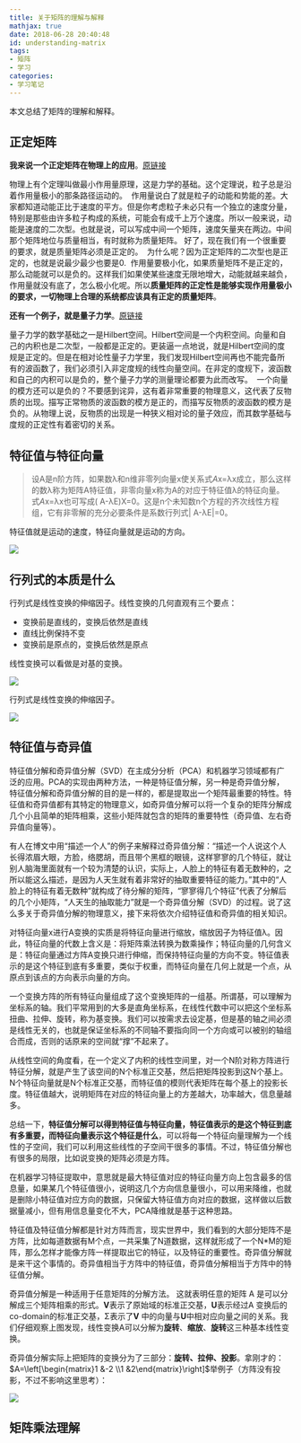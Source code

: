 ```yaml
---
title: 关于矩阵的理解与解释
mathjax: true
date: 2018-06-28 20:40:48
id: understanding-matrix
tags:
- 矩阵
- 学习
categories:
- 学习笔记
---
```


本文总结了矩阵的理解和解释。

<!---more--->

## 正定矩阵

**我来说一个正定矩阵在物理上的应用**。[原链接](https://www.douban.com/group/topic/4943161/)

物理上有个定理叫做最小作用量原理，这是力学的基础。这个定理说，粒子总是沿着作用量极小的那条路径运动的。   作用量说白了就是粒子的动能和势能的差。大家都知道动能正比于速度的平方。但是你考虑粒子未必只有一个独立的速度分量，特别是那些由许多粒子构成的系统，可能会有成千上万个速度。所以一般来说，动能是速度的二次型。也就是说，可以写成中间一个矩阵，速度矢量夹在两边。中间那个矩阵地位与质量相当，有时就称为质量矩阵。 好了，现在我们有一个很重要的要求，就是质量矩阵必须是正定的。  为什么呢？因为正定矩阵的二次型也是正定的，也就是说最少最少也要是0.  作用量要极小化，如果质量矩阵不是正定的，那么动能就可以是负的。这样我们如果使某些速度无限地增大，动能就越来越负，作用量就没有底了，怎么极小化呢。所以**质量矩阵的正定性是能够实现作用量极小的要求，一切物理上合理的系统都应该具有正定的质量矩阵**。  

**还有一个例子，就是量子力学**。[原链接](https://www.douban.com/group/topic/4943161/)

量子力学的数学基础之一是Hilbert空间。Hilbert空间是一个内积空间。向量和自己的内积也是二次型，一般都是正定的。更装逼一点地说，就是Hilbert空间的度规是正定的。但是在相对论性量子力学里，我们发现Hilbert空间再也不能完备所有的波函数了，我们必须引入非定度规的线性向量空间。在非定的度规下，波函数和自己的内积可以是负的，整个量子力学的测量理论都要为此而改写。   一个向量的模方还可以是负的？不要感到诧异，这有着非常重要的物理意义，这代表了反物质的出现。描写正常物质的波函数的模方是正的，而描写反物质的波函数的模方是负的。从物理上说，反物质的出现是一种狭义相对论的量子效应，而其数学基础与度规的正定性有着密切的关系。 

## 特征值与特征向量

> 设A是n阶方阵，如果数λ和n维非零列向量x使关系式*A*x=λx成立，那么这样的数λ称为矩阵A特征值，非零向量x称为A的对应于特征值λ的特征向量。式*A*x=λx也可写成( A-λE)X=0。这是n个未知数n个方程的齐次线性方程组，它有非零解的充分必要条件是系数行列式| A-λE|=0。 

特征值就是运动的速度，特征向量就是运动的方向。

![](https://zymin-1255632454.cos.ap-shanghai.myqcloud.com/matrix-understanding\1.png) 

## 行列式的本质是什么

行列式是线性变换的伸缩因子。线性变换的几何直观有三个要点：

- 变换前是直线的，变换后依然是直线
- 直线比例保持不变
- 变换前是原点的，变换后依然是原点

线性变换可以看做是对基的变换。 

![](https://zymin-1255632454.cos.ap-shanghai.myqcloud.com/matrix-understanding\3.png)

行列式是线性变换的伸缩因子。

![](https://zymin-1255632454.cos.ap-shanghai.myqcloud.com/matrix-understanding\4.png)

## 特征值与奇异值

特征值分解和奇异值分解（SVD）在主成分分析（PCA）和机器学习领域都有广泛的应用。PCA的实现由两种方法，一种是特征值分解，另一种是奇异值分解，特征值分解和奇异值分解的目的是一样的，都是提取出一个矩阵最重要的特性。特征值和奇异值都有其特定的物理意义，如奇异值分解可以将一个复杂的矩阵分解成几个小且简单的矩阵相乘，这些小矩阵就包含的矩阵的重要特性（奇异值、左右奇异值向量等）。

有人在博文中用“描述一个人”的例子来解释过奇异值分解：“描述一个人说这个人长得浓眉大眼，方脸，络腮胡，而且带个黑框的眼镜，这样寥寥的几个特征，就让别人脑海里面就有一个较为清楚的认识，实际上，人脸上的特征有着无数种的，之所以能这么描述，是因为人天生就有着非常好的抽取重要特征的能力。”其中的“人脸上的特征有着无数种”就构成了待分解的矩阵，“寥寥得几个特征”代表了分解后的几个小矩阵，“人天生的抽取能力”就是一个奇异值分解（SVD）的过程。说了这么多关于奇异值分解的物理意义，接下来将依次介绍特征值和奇异值的相关知识。 

对特征向量x进行A变换的实质是将特征向量进行缩放，缩放因子为特征值λ。因此，特征向量的代数上含义是：将矩阵乘法转换为数乘操作；特征向量的几何含义是：特征向量通过方阵A变换只进行伸缩，而保持特征向量的方向不变。特征值表示的是这个特征到底有多重要，类似于权重，而特征向量在几何上就是一个点，从原点到该点的方向表示向量的方向。 

一个变换方阵的所有特征向量组成了这个变换矩阵的一组基。所谓基，可以理解为坐标系的轴。我们平常用到的大多是直角坐标系，在线性代数中可以把这个坐标系扭曲、拉伸、旋转，称为基变换。我们可以按需求去设定基，但是基的轴之间必须是线性无关的，也就是保证坐标系的不同轴不要指向同一个方向或可以被别的轴组合而成，否则的话原来的空间就“撑”不起来了。

从线性空间的角度看，在一个定义了内积的线性空间里，对一个N阶对称方阵进行特征分解，就是产生了该空间的N个标准正交基，然后把矩阵投影到这N个基上。N个特征向量就是N个标准正交基，而特征值的模则代表矩阵在每个基上的投影长度。特征值越大，说明矩阵在对应的特征向量上的方差越大，功率越大，信息量越多。

总结一下，**特征值分解可以得到特征值与特征向量，特征值表示的是这个特征到底有多重要，而特征向量表示这个特征是什么**，可以将每一个特征向量理解为一个线性的子空间，我们可以利用这些线性的子空间干很多的事情。不过，特征值分解也有很多的局限，比如说变换的矩阵必须是方阵。

在机器学习特征提取中，意思就是最大特征值对应的特征向量方向上包含最多的信息量，如果某几个特征值很小，说明这几个方向信息量很小，可以用来降维，也就是删除小特征值对应方向的数据，只保留大特征值方向对应的数据，这样做以后数据量减小，但有用信息量变化不大，PCA降维就是基于这种思路。

特征值及特征值分解都是针对方阵而言，现实世界中，我们看到的大部分矩阵不是方阵，比如每道数据有M个点，一共采集了N道数据，这样就形成了一个N*M的矩阵，那么怎样才能像方阵一样提取出它的特征，以及特征的重要性。奇异值分解就是来干这个事情的。奇异值相当于方阵中的特征值，奇异值分解相当于方阵中的特征值分解。 

奇异值分解是一种适用于任意矩阵的分解方法。 这就表明任意的矩阵 A 是可以分解成三个矩阵相乘的形式。**V**表示了原始域的标准正交基，**U**表示经过A 变换后的co-domain的标准正交基，Σ表示了**V** 中的向量与**U**中相对应向量之间的关系。我们仔细观察上图发现，线性变换A可以分解为**旋转**、**缩放**、**旋转**这三种基本线性变换。

奇异值分解实际上把矩阵的变换分为了三部分：**旋转、拉伸、投影**。拿刚才的：$A=\left[\begin{matrix}1 &-2 \\1 &2\end{matrix}\right]$举例子（方阵没有投影，不过不影响这里思考）：

![](https://zymin-1255632454.cos.ap-shanghai.myqcloud.com/matrix-understanding\2.png)

## 矩阵乘法理解



 

 

 

 